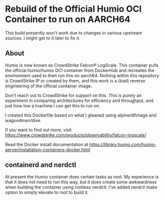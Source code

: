 # Rebuild of the Official Humio OCI Container to run on AARCH64

This build presently won't work due to changes in various upstream sources. I might get to it later to fix it.

## About

Humio is now known as CrowdStrike Falcon® LogScale. This container pulls the official humio/humio OCI container from DockerHub and recreates the environment used to then run this on aarch64. Nothing within this repository is CrowdStrike IP or created by them, and this work is a (bad) reverse engineering of the official container image.

Don't reach out to CrowdStrike for support on this. This is purely an experiment in comparing architectures for efficiency and throughput, and just how low a machine I can get this to run on.

I created this Dockerfile based on what I gleaned using alpine/dfimage and wagoodman/dive.

If you want to find out more, visit https://www.crowdstrike.com/products/observability/falcon-logscale/

Read the Docker install documentation at https://library.humio.com/humio-server/installation-containers-docker.html

## containerd and nerdctl

At present the Humio container does certain tasks as root. My experience is that it does not need to run this way, but it does create some awkwardness when building the container using rootless nerdctl. I've added nerdctl make option to simply elevate to root to build it.
